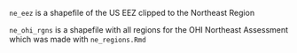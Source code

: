 `ne_eez` is a shapefile of the US EEZ clipped to the Northeast Region

`ne_ohi_rgns` is a shapefile with all regions for the OHI Northeast Assessment which was made with `ne_regions.Rmd`
